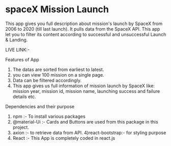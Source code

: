 # spaceX Mission Launch
This app gives you full description about mission's launch by SpaceX from 2006 to 2020 (till last launch).
It pulls data from the SpaceX API.
This app let you to filter its content according to successful and unsuccessful Launch & Landing.

LIVE LINK:- 

Features of App
 1) The datas are sorted from earliest to latest. 
 2) you can view 100 mission on a single page.
 3) Data can be filtered accordingly.
 4) This app gives us full information of mission launch by SpaceX like: mission year, mission id, mission name, launching success and failure details etc.
 
 Dependencies and their purpose
 1) npm :- To install various packages
 2) @material-Ui :- Cards and Buttons are used from this package in this project.
 3) axion :- to retrieve data from API.
 4)react-bootstrap:- for styling purpose
 5) React :- This App is completely coded in react.js

